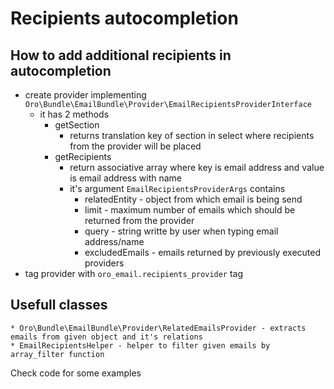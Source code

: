 Recipients autocompletion
=========================

How to add additional recipients in autocompletion
--------------------------------------------------

* create provider implementing ```Oro\Bundle\EmailBundle\Provider\EmailRecipientsProviderInterface```
    * it has 2 methods
        * getSection
            * returns translation key of section in select where recipients from the provider will be placed
        * getRecipients
            * return associative array where key is email address and value is email address with name
            * it's argument ```EmailRecipientsProviderArgs``` contains
                * relatedEntity - object from which email is being send
                * limit - maximum number of emails which should be returned from the provider
                * query - string writte by user when typing email address/name
                * excludedEmails - emails returned by previously executed providers
* tag provider with ```oro_email.recipients_provider``` tag

Usefull classes
---------------

    * Oro\Bundle\EmailBundle\Provider\RelatedEmailsProvider - extracts emails from given object and it's relations
    * EmailRecipientsHelper - helper to filter given emails by array_filter function

Check code for some examples
